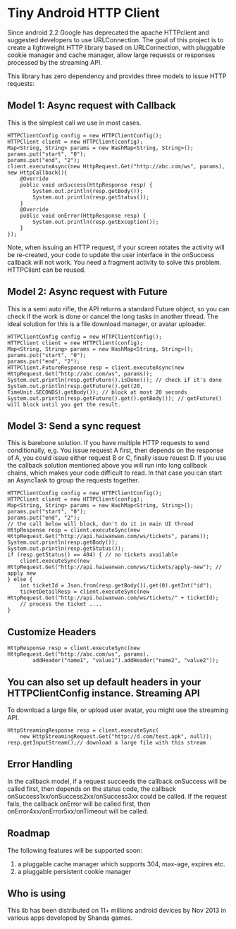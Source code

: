 Tiny Android HTTP Client
===============================
Since android 2.2 Google has deprecated the apache HTTPclient and suggested developers to use URLConnection.
The goal of this project is to create a lightweight HTTP library based on URLConnection, with pluggable
cookie manager and cache manager, allow large requests or responses processed by the streaming API.

This library has zero dependency and provides three models to issue HTTP requests:

Model 1: Async request with Callback
------------------
This is the simplest call we use in most cases.
```
HTTPClientConfig config = new HTTPClientConfig();
HTTPClient client = new HTTPClient(config);
Map<String, String> params = new HashMap<String, String>();
params.put("start", "0");
params.put("end", "2");
client.executeAsync(new HttpRequest.Get("http://abc.com/ws", params), new HttpCallback(){
    @Override
    public void onSuccess(HttpResponse resp) {
        System.out.println(resp.getBody());
        System.out.println(resp.getStatus());
    }
    @Override
    public void onError(HttpResponse resp) {
        System.out.println(resp.getException());
    }
});
```
Note, when issuing an HTTP request, if your screen rotates the activity will be re-created, your code to update the
user interface in the onSuccess callback will not work. You need a fragment activity to solve this problem.
HTTPClient can be reused.

Model 2: Async request with Future
------------------
This is a semi auto rifle, the API returns a standard Future object, so you can check if the work is done or
cancel the long tasks in another thread. The ideal solution for this is a file download manager, or avatar uploader.
```
HTTPClientConfig config = new HTTPClientConfig();
HTTPClient client = new HTTPClient(config);
Map<String, String> params = new HashMap<String, String>();
params.put("start", "0");
params.put("end", "2");
HTTPClient.FutureResponse resp = client.executeAsync(new HttpRequest.Get("http://abc.com/ws", params));
System.out.println(resp.getFuture().isDone()); // check if it's done
System.out.println(resp.getFuture().get(20, TimeUnit.SECONDS).getBody()); // block at most 20 seconds
System.out.println(resp.getFuture().get().getBody()); // getFuture() will block until you get the result.
```

Model 3: Send a sync request
------------------
This is barebone solution. If you have multiple HTTP requests to send conditionally, e,g. You issue request A first,
then depends on the response of A, you could issue either request B or C, finally issue reuest D. If you use the
callback solution mentioned above you will run into long callback chains, which makes your code difficult to read.
In that case you can start an AsyncTask to group the requests together.
```
HTTPClientConfig config = new HTTPClientConfig();
HTTPClient client = new HTTPClient(config);
Map<String, String> params = new HashMap<String, String>();
params.put("start", "0");
params.put("end", "2");
// the call below will block, don't do it in main UI thread
HttpResponse resp = client.executeSync(new HttpRequest.Get("http://api.haiwanwan.com/ws/tickets", params));
System.out.println(resp.getBody());
System.out.println(resp.getStatus());
if (resp.getStatus() == 404) { // no tickets available
    client.executeSync(new HttpRequest.Get("http://api.haiwanwan.com/ws/tickets/apply-new"); // apply new
} else {
    int ticketId = Json.from(resp.getBody()).get(0).getInt("id");
    ticketDetailResp = client.executeSync(new HttpRequest.Get("http://api.haiwanwan.com/ws/tickets/" + ticketId);
    // process the ticket ....
}
```

Customize Headers
------------------
```
HttpResponse resp = client.executeSync(new HttpRequest.Get("http://abc.com/ws", params).
        addHeader("name1", "value1").addHeader("name2", "value2"));
```
You can also set up default headers in your HTTPClientConfig instance.
Streaming API
------------------
To download a large file, or upload user avatar, you might use the streaming API.
```
HttpStreamingResponse resp = client.executeSync(
    new HttpStreamingRequest.Get("http://d.com/test.apk", null));
resp.getInputStream();// download a large file with this stream
```

Error Handling
------------------
In the callback model, if a request succeeds the callback onSuccess will be called first, then depends on the status code,
 the callback onSuccess1xx/onSuccess2xx/onSuccess3xx could be called. If the request fails, the callback onError will be
 called first, then onError4xx/onError5xx/onTimeout will be called.

Roadmap
------------------
The following features will be supported soon:
1. a pluggable cache manager which supports 304, max-age, expires etc.
2. a pluggable persistent cookie manager

Who is using
------------------
This lib has been distributed on 11+ millions android devices by Nov 2013 in various apps developed by Shanda games.
